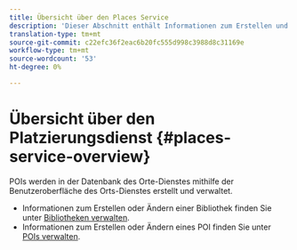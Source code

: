 ```yaml
---
title: Übersicht über den Places Service
description: 'Dieser Abschnitt enthält Informationen zum Erstellen und Verwenden von POI (Points of Interest). '
translation-type: tm+mt
source-git-commit: c22efc36f2eac6b20fc555d998c3988d8c31169e
workflow-type: tm+mt
source-wordcount: '53'
ht-degree: 0%

---
```



# Übersicht über den Platzierungsdienst {#places-service-overview}

POIs werden in der Datenbank des Orte-Dienstes mithilfe der Benutzeroberfläche des Orts-Dienstes erstellt und verwaltet.

* Informationen zum Erstellen oder Ändern einer Bibliothek finden Sie unter [Bibliotheken verwalten](/help/poi-mgmt-ui/manage-libraries-in-the-places-ui.md).
* Informationen zum Erstellen oder Ändern eines POI finden Sie unter [POIs verwalten](/help/poi-mgmt-ui/managing-pois-in-the-places-ui.md).

